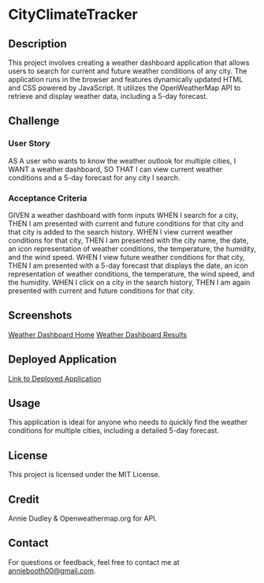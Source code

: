 # CityClimateTracker

## Description

This project involves creating a weather dashboard application that allows users to search for current and future weather conditions of any city. The application runs in the browser and features dynamically updated HTML and CSS powered by JavaScript. It utilizes the OpenWeatherMap API to retrieve and display weather data, including a 5-day forecast.

## Challenge
### User Story

AS A user who wants to know the weather outlook for multiple cities,
I WANT a weather dashboard,
SO THAT I can view current weather conditions and a 5-day forecast for any city I search.

### Acceptance Criteria

GIVEN a weather dashboard with form inputs
WHEN I search for a city, THEN I am presented with current and future conditions for that city and that city is added to the search history.
WHEN I view current weather conditions for that city, THEN I am presented with the city name, the date, an icon representation of weather conditions, the temperature, the humidity, and the wind speed.
WHEN I view future weather conditions for that city, THEN I am presented with a 5-day forecast that displays the date, an icon representation of weather conditions, the temperature, the wind speed, and the humidity.
WHEN I click on a city in the search history, THEN I am again presented with current and future conditions for that city.

## Screenshots
[Weather Dashboard Home](./Assets/img/Blank-Dashboard.jpg)
[Weather Dashboard Results](./Assets/img/Content-Dashboard.jpg)

## Deployed Application
[Link to Deployed Application](https://anniebooth00.github.io/Weather-Dashboard/)

## Usage
This application is ideal for anyone who needs to quickly find the weather conditions for multiple cities, including a detailed 5-day forecast.

## License
This project is licensed under the MIT License.

## Credit
Annie Dudley & Openweathermap.org for API.

## Contact
For questions or feedback, feel free to contact me at anniebooth00@gmail.com.
